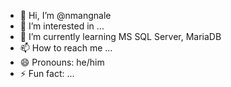 - 👋 Hi, I’m @nmangnale
- 👀 I’m interested in ...
- 🌱 I’m currently learning MS SQL Server, MariaDB
- 📫 How to reach me ...
- 😄 Pronouns: he/him
- ⚡ Fun fact: ...

<!---
nmangnale/nmangnale is a ✨ special ✨ repository because its `README.md` (this file) appears on your GitHub profile.
You can click the Preview link to take a look at your changes.
--->
